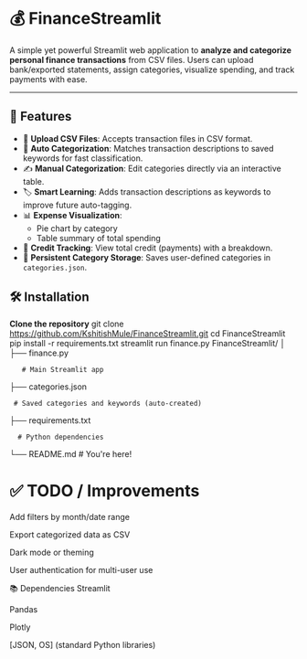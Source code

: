 

# 💰 FinanceStreamlit

A simple yet powerful Streamlit web application to **analyze and categorize personal finance transactions** from CSV files. Users can upload bank/exported statements, assign categories, visualize spending, and track payments with ease.

---

## 🚀 Features

- 📂 **Upload CSV Files**: Accepts transaction files in CSV format.
- 🧠 **Auto Categorization**: Matches transaction descriptions to saved keywords for fast classification.
- ✍️ **Manual Categorization**: Edit categories directly via an interactive table.
- 🏷️ **Smart Learning**: Adds transaction descriptions as keywords to improve future auto-tagging.
- 📊 **Expense Visualization**:
  - Pie chart by category
  - Table summary of total spending
- 💸 **Credit Tracking**: View total credit (payments) with a breakdown.
- 💾 **Persistent Category Storage**: Saves user-defined categories in `categories.json`.


## 🛠️ Installation

**Clone the repository**
   git clone https://github.com/KshitishMule/FinanceStreamlit.git
   cd FinanceStreamlit
pip install -r requirements.txt
streamlit run finance.py
FinanceStreamlit/
│
├── finance.py       

       # Main Streamlit app
├── categories.json    

     # Saved categories and keywords (auto-created)
├── requirements.txt  

      # Python dependencies
└── README.md               # You're here!
# ✅ TODO / Improvements
 Add filters by month/date range

 Export categorized data as CSV

 Dark mode or theming

 User authentication for multi-user use

📚 Dependencies
Streamlit

Pandas

Plotly

[JSON, OS] (standard Python libraries)

